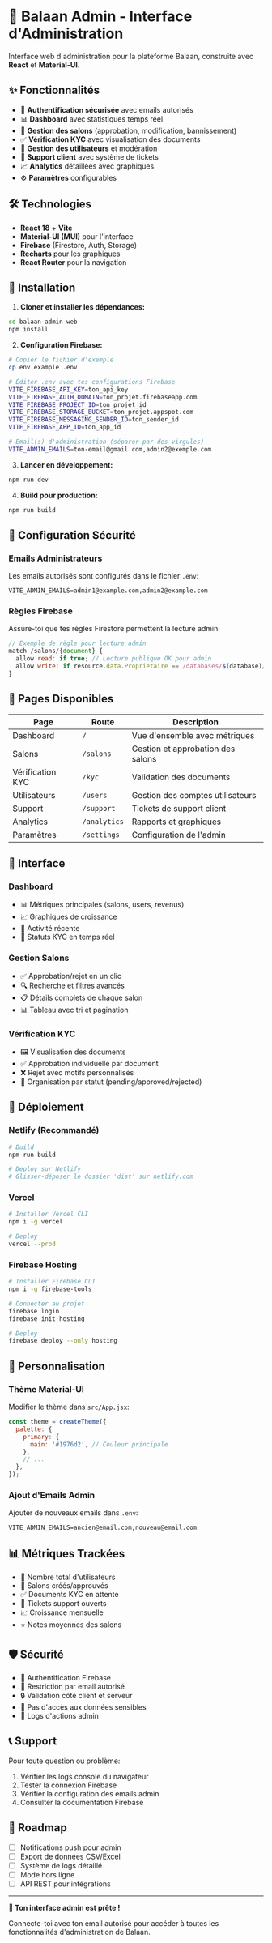 # 🚀 Balaan Admin - Interface d'Administration

Interface web d'administration pour la plateforme Balaan, construite avec **React** et **Material-UI**.

## ✨ Fonctionnalités

- 🔐 **Authentification sécurisée** avec emails autorisés
- 📊 **Dashboard** avec statistiques temps réel
- 🏪 **Gestion des salons** (approbation, modification, bannissement)
- ✅ **Vérification KYC** avec visualisation des documents
- 👥 **Gestion des utilisateurs** et modération
- 💬 **Support client** avec système de tickets
- 📈 **Analytics** détaillées avec graphiques
- ⚙️ **Paramètres** configurables

## 🛠️ Technologies

- **React 18** + **Vite**
- **Material-UI (MUI)** pour l'interface
- **Firebase** (Firestore, Auth, Storage)
- **Recharts** pour les graphiques
- **React Router** pour la navigation

## 🚀 Installation

1. **Cloner et installer les dépendances:**
```bash
cd balaan-admin-web
npm install
```

2. **Configuration Firebase:**
```bash
# Copier le fichier d'exemple
cp env.example .env

# Éditer .env avec tes configurations Firebase
VITE_FIREBASE_API_KEY=ton_api_key
VITE_FIREBASE_AUTH_DOMAIN=ton_projet.firebaseapp.com
VITE_FIREBASE_PROJECT_ID=ton_projet_id
VITE_FIREBASE_STORAGE_BUCKET=ton_projet.appspot.com
VITE_FIREBASE_MESSAGING_SENDER_ID=ton_sender_id
VITE_FIREBASE_APP_ID=ton_app_id

# Email(s) d'administration (séparer par des virgules)
VITE_ADMIN_EMAILS=ton-email@gmail.com,admin2@exemple.com
```

3. **Lancer en développement:**
```bash
npm run dev
```

4. **Build pour production:**
```bash
npm run build
```

## 🔐 Configuration Sécurité

### Emails Administrateurs
Les emails autorisés sont configurés dans le fichier `.env`:
```env
VITE_ADMIN_EMAILS=admin1@example.com,admin2@example.com
```

### Règles Firebase
Assure-toi que tes règles Firestore permettent la lecture admin:
```javascript
// Exemple de règle pour lecture admin
match /salons/{document} {
  allow read: if true; // Lecture publique OK pour admin
  allow write: if resource.data.Proprietaire == /databases/$(database)/documents/users/$(request.auth.uid);
}
```

## 📱 Pages Disponibles

| Page | Route | Description |
|------|-------|-------------|
| Dashboard | `/` | Vue d'ensemble avec métriques |
| Salons | `/salons` | Gestion et approbation des salons |
| Vérification KYC | `/kyc` | Validation des documents |
| Utilisateurs | `/users` | Gestion des comptes utilisateurs |
| Support | `/support` | Tickets de support client |
| Analytics | `/analytics` | Rapports et graphiques |
| Paramètres | `/settings` | Configuration de l'admin |

## 🎨 Interface

### Dashboard
- 📊 Métriques principales (salons, users, revenus)
- 📈 Graphiques de croissance
- 🔔 Activité récente
- 🎯 Statuts KYC en temps réel

### Gestion Salons
- ✅ Approbation/rejet en un clic
- 🔍 Recherche et filtres avancés
- 📋 Détails complets de chaque salon
- 📊 Tableau avec tri et pagination

### Vérification KYC
- 🖼️ Visualisation des documents
- ✅ Approbation individuelle par document
- ❌ Rejet avec motifs personnalisés
- 📁 Organisation par statut (pending/approved/rejected)

## 🚀 Déploiement

### Netlify (Recommandé)
```bash
# Build
npm run build

# Deploy sur Netlify
# Glisser-déposer le dossier 'dist' sur netlify.com
```

### Vercel
```bash
# Installer Vercel CLI
npm i -g vercel

# Deploy
vercel --prod
```

### Firebase Hosting
```bash
# Installer Firebase CLI
npm i -g firebase-tools

# Connecter au projet
firebase login
firebase init hosting

# Deploy
firebase deploy --only hosting
```

## 🔧 Personnalisation

### Thème Material-UI
Modifier le thème dans `src/App.jsx`:
```javascript
const theme = createTheme({
  palette: {
    primary: {
      main: '#1976d2', // Couleur principale
    },
    // ...
  },
});
```

### Ajout d'Emails Admin
Ajouter de nouveaux emails dans `.env`:
```env
VITE_ADMIN_EMAILS=ancien@email.com,nouveau@email.com
```

## 📊 Métriques Trackées

- 👥 Nombre total d'utilisateurs
- 🏪 Salons créés/approuvés
- ✅ Documents KYC en attente
- 💬 Tickets support ouverts
- 📈 Croissance mensuelle
- ⭐ Notes moyennes des salons

## 🛡️ Sécurité

- 🔐 Authentification Firebase
- 📧 Restriction par email autorisé
- 🔒 Validation côté client et serveur
- 🚫 Pas d'accès aux données sensibles
- 📝 Logs d'actions admin

## 📞 Support

Pour toute question ou problème:
1. Vérifier les logs console du navigateur
2. Tester la connexion Firebase
3. Vérifier la configuration des emails admin
4. Consulter la documentation Firebase

## 🎯 Roadmap

- [ ] Notifications push pour admin
- [ ] Export de données CSV/Excel
- [ ] Système de logs détaillé
- [ ] Mode hors ligne
- [ ] API REST pour intégrations

---

**🎉 Ton interface admin est prête !** 

Connecte-toi avec ton email autorisé pour accéder à toutes les fonctionnalités d'administration de Balaan.
